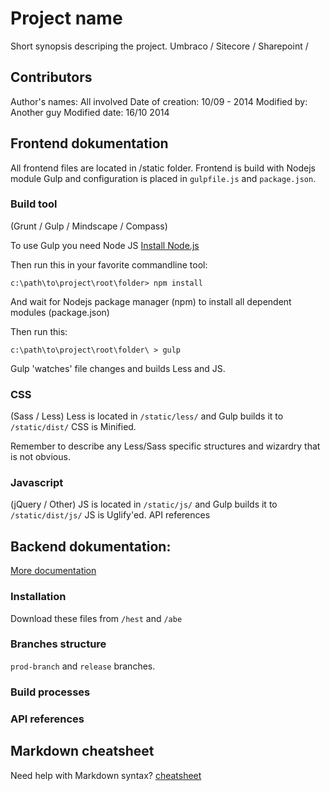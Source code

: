# Project name

Short synopsis descriping the project.
Umbraco / Sitecore / Sharepoint / 



## Contributors

Author's names: All involved
Date of creation: 10/09 - 2014 
Modified by: Another guy
Modified date: 16/10 2014



## Frontend dokumentation

All frontend files are located in /static folder.
Frontend is build with Nodejs module Gulp and configuration is placed in `gulpfile.js` and `package.json`.

### Build tool
(Grunt / Gulp / Mindscape / Compass)

To use Gulp you need Node JS
[Install Node.js](http://nodejs.org "Node JS website")

Then run this in your favorite commandline tool:
```
c:\path\to\project\root\folder> npm install
```

And wait for Nodejs package manager (npm) to install all dependent modules (package.json)

Then run this:
```
c:\path\to\project\root\folder\ > gulp
```

Gulp 'watches' file changes and builds Less and JS.

### CSS
(Sass / Less)
Less is located in `/static/less/` and Gulp builds it to `/static/dist/`
CSS is Minified.

Remember to describe any Less/Sass specific structures and wizardry that is not obvious.

### Javascript
(jQuery / Other)
JS is located in `/static/js/` and Gulp builds it to `/static/dist/js/`
JS is Uglify'ed.
API references



## Backend dokumentation:

[More documentation](https://url/to/more/dokumentation/ "Full blown documenation")

### Installation
Download these files from `/hest` and `/abe`

### Branches structure
`prod-branch` and `release` branches.

### Build processes

### API references



## Markdown cheatsheet

Need help with Markdown syntax?
[cheatsheet](https://github.com/adam-p/markdown-here/wiki/Markdown-Cheatsheet "Markdown cheatsheet")
